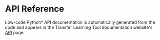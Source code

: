 # API Reference

Low-code Python\* API documentation is automatically generated from the code and
appears in the Transfer Learning Tool documentation website's [API](https://intelai.github.io/transfer-learning/main/api.html) page.
